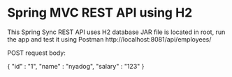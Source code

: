 # Spring MVC REST API using H2 
 This Spring Sync REST API uses H2 database
 JAR file is located in root, run the app and test it using Postman http://localhost:8081/api/employees/

POST request body:

{
	"id" : "1",
	"name" : "nyadog",
	"salary" : "123"
	}
